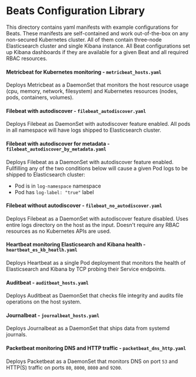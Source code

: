 # Beats Configuration Library

This directory contains yaml manifests with example configurations for Beats. These manifests are self-contained and work out-of-the-box on any non-secured Kubernetes cluster. All of them contain three-node Elasticsearch cluster and single Kibana instance. All Beat configurations set up Kibana dashboards if they are available for a given Beat and all required RBAC resources. 

#### Metricbeat for Kubernetes monitoring - `metricbeat_hosts.yaml`

Deploys Metricbeat as a DaemonSet that monitors the host resource usage (cpu, memory, network, filesystem) and Kubernetes resources (nodes, pods, containers, volumes).

#### Filebeat with autodiscover - `filebeat_autodiscover.yaml`

Deploys Filebeat as DaemonSet with autodiscover feature enabled. All pods in all namespace will have logs shipped to Elasticsearch cluster.

#### Filebeat with autodiscover for metadata - `filebeat_autodiscover_by_metadata.yaml`

Deploys Filebeat as a DaemonSet with autodiscover feature enabled. Fullfilling any of the two conditions below will cause a given Pod logs to be shipped to Elasticsearch cluster:

- Pod is in `log-namespace` namespace
- Pod has `log-label: "true"` label 

#### Filebeat without autodiscover - `filebeat_no_autodiscover.yaml`

Deploys Filebeat as a DaemonSet with autodiscover feature disabled. Uses entire logs directory on the host as the input. Doesn't require any RBAC resources as no Kubernetes APIs are used.   

#### Heartbeat monitoring Elasticsearch and Kibana health - `heartbeat_es_kb_heatlh.yaml`

Deploys Heartbeat as a single Pod deployment that monitors the health of Elasticsearch and Kibana by TCP probing their Service endpoints.

#### Auditbeat - `auditbeat_hosts.yaml`

Deploys Auditbeat as DaemonSet that checks file integrity and audits file operations on the host system.

#### Journalbeat - `journalbeat_hosts.yaml`

Deploys Journalbeat as a DaemonSet that ships data from systemd journals.


#### Packetbeat monitoring DNS and HTTP traffic - `packetbeat_dns_http.yaml`

Deploys Packetbeat as a DaemonSet that monitors DNS on port `53` and HTTP(S) traffic on ports `80`, `8000`, `8080` and `9200`.
